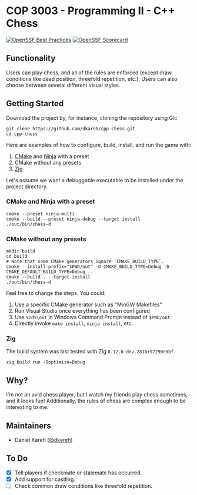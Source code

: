 # COP 3003 - Programming II - C++ Chess

[![OpenSSF Best Practices](https://www.bestpractices.dev/projects/8519/badge)](https://www.bestpractices.dev/projects/8519)
[![OpenSSF Scorecard](https://api.securityscorecards.dev/projects/github.com/dkareh/cpp-chess/badge)](https://securityscorecards.dev/viewer/?uri=github.com/dkareh/cpp-chess)

## Functionality

Users can play chess, and all of the rules are enforced (except draw conditions like dead position, threefold repetition, etc.).
Users can also choose between several different visual styles.

## Getting Started

Download the project by, for instance, cloning the repository using Git:

```shell
git clone https://github.com/dkareh/cpp-chess.git
cd cpp-chess
```

Here are examples of how to configure, build, install, and run the game with:

1. [CMake](https://cmake.org/) and [Ninja](https://ninja-build.org/) with a preset
2. CMake without any presets
3. [Zig](https://ziglang.org/)

Let's assume we want a debuggable executable to be installed under the project directory.

### CMake and Ninja with a preset

```shell
cmake --preset ninja-multi
cmake --build --preset ninja-debug --target install
./out/bin/chess-d
```

### CMake without any presets

```shell
mkdir build
cd build
# Note that some CMake generators ignore `CMAKE_BUILD_TYPE`.
cmake --install-prefix="$PWD/out" -D CMAKE_BUILD_TYPE=Debug -D CMAKE_DEFAULT_BUILD_TYPE=Debug ..
cmake --build . --target install
./out/bin/chess-d
```

Feel free to change the steps. You could:

1. Use a specific CMake generator such as "MinGW Makefiles"
2. Run Visual Studio once everything has been configured
3. Use `%cd%\out` in Windows Command Prompt instead of `$PWD/out`
4. Directly invoke `make install`, `ninja install`, etc.

### Zig

The build system was last tested with Zig `0.12.0-dev.2818+97290e0bf`.

```shell
zig build run -Doptimize=Debug
```

## Why?

I'm not an avid chess player, but I watch my friends play chess sometimes, and it looks fun!
Additionally, the rules of chess are complex enough to be interesting to me.

## Maintainers

- Daniel Kareh ([@dkareh](https://github.com/dkareh))

## To Do

- [X] Tell players if checkmate or stalemate has occurred.
- [X] Add support for castling.
- [ ] Check common draw conditions like threefold repetition.
